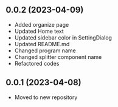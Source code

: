 ## 0.0.2 (2023-04-09)
- Added organize page
- Updated Home text
- Updated sidebar color in SettingDialog
- Updated README.md
- Changed program name
- Changed splitter component name
- Refactored codes

## 0.0.1 (2023-04-08)
- Moved to new repository
